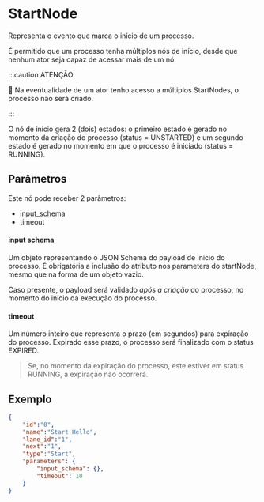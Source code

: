 # StartNode

Representa o evento que marca o início de um processo.

É permitido que um processo tenha múltiplos nós de início, desde que nenhum ator seja capaz de acessar mais de um nó.

:::caution ATENÇÃO  

🚨 Na eventualidade de um ator tenho acesso a múltiplos StartNodes, o processo não será criado.

:::

O nó de início gera 2 (dois) estados: o primeiro estado é gerado no momento da criação do processo (status = UNSTARTED)
e um segundo estado é gerado no momento em que o processo é iniciado (status = RUNNING).

## Parâmetros

Este nó pode receber 2 parâmetros:
+ input_schema
+ timeout

#### input schema

Um objeto representando o JSON Schema do payload de inicio do processo.
É obrigatória a inclusão do atributo nos parameters do startNode, mesmo que na forma de um objeto vazio.

Caso presente, o payload será validado *após a criação* do processo, no momento do início da execução do processo.

#### timeout

Um número inteiro que representa o prazo (em segundos) para expiração do processo.
Expirado esse prazo, o processo será finalizado com o status EXPIRED.

> Se, no momento da expiração do processo, este estiver em status RUNNING, a expiração não ocorrerá.

## Exemplo

```json
{
    "id":"0",
    "name":"Start Hello",
    "lane_id":"1",
    "next":"1",
    "type":"Start",
    "parameters": {
        "input_schema": {},
        "timeout": 10
    }
}
```